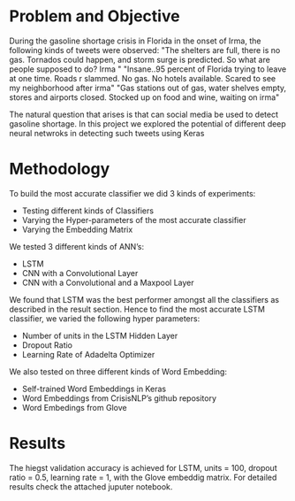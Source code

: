 # Problem and Objective

During the gasoline shortage crisis in Florida in the onset of Irma, the following kinds of tweets were observed:
"The shelters are full, there is no gas. Tornados could happen, and storm surge is predicted. So what are people supposed to do? Irma "
"Insane..95 percent of Florida trying to leave at one time. Roads r slammed. No gas. No hotels available. Scared to see my neighborhood after irma"
"Gas stations out of gas, water shelves empty, stores and airports closed. Stocked up on food and wine, waiting on irma"

The natural question that arises is that can social media be used to detect gasoline shortage. In this project we explored the potential of different deep neural netwroks in detecting such tweets using Keras

# Methodology

To build the most accurate classifier we did 3 kinds of experiments:

* Testing different kinds of Classifiers
* Varying the Hyper-parameters of the most accurate classifier
* Varying the Embedding Matrix


We tested 3 different kinds of ANN’s:

* LSTM
* CNN with a Convolutional Layer
* CNN with a Convolutional and a Maxpool Layer


We found that LSTM was the best performer amongst all the classifiers as described in the result section. Hence to find the most accurate LSTM classifier, we varied the following hyper parameters:

* Number of units in the LSTM Hidden Layer 
* Dropout Ratio
* Learning Rate of Adadelta Optimizer


We also tested on three different kinds of Word Embedding:
* Self-trained Word Embeddings in Keras
* Word Embeddings from CrisisNLP’s github repository 
* Word Embedings from Glove 

# Results 
The hiegst validation accuracy is achieved for LSTM, units = 100, dropout ratio = 0.5, learning rate = 1, with the Glove embeddig matrix.
For detailed results check the attached juputer notebook.

